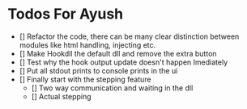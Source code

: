 # Todos For Ayush
- [] Refactor the code, there can be many clear distinction between modules like html handling, injecting etc.
- [] Make Hookdll the default dll and remove the extra button
- [] Test why the hook output update doesn't happen Imediately
- [] Put all stdout prints to console prints in the ui
- [] Finally start with the stepping feature
    - [] Two way communication and waiting in the dll
    - [] Actual stepping
